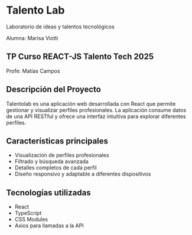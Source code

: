 # Talento Lab

Laboratorio de ideas y talentos tecnológicos

Alumna: Marisa Viotti

## TP Curso REACT-JS Talento Tech 2025

Profe: Matías Campos

## Descripción del Proyecto

Talentolab es una aplicación web desarrollada con React que permite gestionar y visualizar perfiles profesionales. La aplicación consume datos de una API RESTful y ofrece una interfaz intuitiva para explorar diferentes perfiles.

## Características principales

- Visualización de perfiles profesionales
- Filtrado y búsqueda avanzada
- Detalles completos de cada perfil
- Diseño responsivo y adaptable a diferentes dispositivos

## Tecnologías utilizadas

- React
- TypeScript
- CSS Modules
- Axios para llamadas a la API
